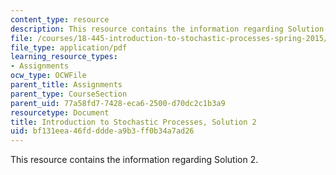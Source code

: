 ```yaml
---
content_type: resource
description: This resource contains the information regarding Solution 2.
file: /courses/18-445-introduction-to-stochastic-processes-spring-2015/bf131eea46fddddea9b3ff0b34a7ad26_MIT18_445S15_homework2_sol.pdf
file_type: application/pdf
learning_resource_types:
- Assignments
ocw_type: OCWFile
parent_title: Assignments
parent_type: CourseSection
parent_uid: 77a58fd7-7428-eca6-2500-d70dc2c1b3a9
resourcetype: Document
title: Introduction to Stochastic Processes, Solution 2
uid: bf131eea-46fd-ddde-a9b3-ff0b34a7ad26
---
```

This resource contains the information regarding Solution 2.

